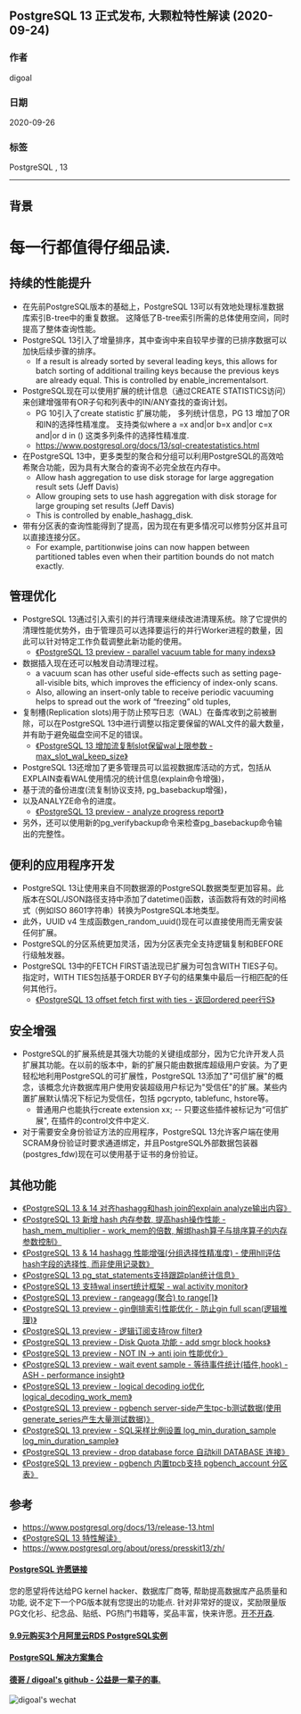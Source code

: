 ## PostgreSQL 13 正式发布, 大颗粒特性解读 (2020-09-24)    
    
### 作者    
digoal    
    
### 日期    
2020-09-26    
    
### 标签    
PostgreSQL , 13     
    
----    
    
## 背景    
# 每一行都值得仔细品读.      
## 持续的性能提升    
- 在先前PostgreSQL版本的基础上，PostgreSQL 13可以有效地处理标准数据库索引B-tree中的重复数据。 这降低了B-tree索引所需的总体使用空间，同时提高了整体查询性能。    
- PostgreSQL 13引入了增量排序，其中查询中来自较早步骤的已排序数据可以加快后续步骤的排序。    
    - If a result is already sorted by several leading keys, this allows for batch sorting of additional trailing keys because the previous keys are already equal. This is controlled by enable_incrementalsort.     
- PostgreSQL现在可以使用扩展的统计信息（通过CREATE STATISTICS访问）来创建增强带有OR子句和列表中的IN/ANY查找的查询计划。    
    - PG 10引入了create statistic 扩展功能， 多列统计信息，PG 13 增加了OR和IN的选择性精准度。 支持类似where a =x and|or b=x and|or c=x and|or d in () 这类多列条件的选择性精准度.  
    - https://www.postgresql.org/docs/13/sql-createstatistics.html
- 在PostgreSQL 13中，更多类型的聚合和分组可以利用PostgreSQL的高效哈希聚合功能，因为具有大聚合的查询不必完全放在内存中。    
    - Allow hash aggregation to use disk storage for large aggregation result sets (Jeff Davis)      
    - Allow grouping sets to use hash aggregation with disk storage for large grouping set results (Jeff Davis)    
    - This is controlled by enable_hashagg_disk.      
- 带有分区表的查询性能得到了提高，因为现在有更多情况可以修剪分区并且可以直接连接分区。    
    - For example, partitionwise joins can now happen between partitioned tables even when their partition bounds do not match exactly.      
    
## 管理优化    
- PostgreSQL 13通过引入索引的并行清理来继续改进清理系统。除了它提供的清理性能优势外，由于管理员可以选择要运行的并行Worker进程的数量，因此可以针对特定工作负载调整此新功能的使用。    
    - [《PostgreSQL 13 preview - parallel vacuum table for many indexs》](../202002/20200206_03.md)      
- 数据插入现在还可以触发自动清理过程。    
    - a vacuum scan has other useful side-effects such as setting page-all-visible bits, which improves the efficiency of index-only scans.     
    - Also, allowing an insert-only table to receive periodic vacuuming helps to spread out the work of “freezing” old tuples,    
- 复制槽(Replication slots)用于防止预写日志（WAL）在备库收到之前被删除，可以在PostgreSQL 13中进行调整以指定要保留的WAL文件的最大数量，并有助于避免磁盘空间不足的错误。    
    - [《PostgreSQL 13 增加流复制slot保留wal上限参数 - max_slot_wal_keep_size》](../202007/20200720_03.md)      
- PostgreSQL 13还增加了更多管理员可以监视数据库活动的方式，包括从EXPLAIN查看WAL使用情况的统计信息(explain命令增强)，    
- 基于流的备份进度(流复制协议支持, pg_basebackup增强)，    
- 以及ANALYZE命令的进度。     
    - [《PostgreSQL 13 preview - analyze progress report》](../202001/20200101_02.md)      
- 另外，还可以使用新的pg_verifybackup命令来检查pg_basebackup命令输出的完整性。    
    
## 便利的应用程序开发    
- PostgreSQL 13让使用来自不同数据源的PostgreSQL数据类型更加容易。此版本在SQL/JSON路径支持中添加了datetime()函数，该函数将有效的时间格式（例如ISO 8601字符串）转换为PostgreSQL本地类型。     
- 此外，UUID v4 生成函数gen_random_uuid()现在可以直接使用而无需安装任何扩展。    
- PostgreSQL的分区系统更加灵活，因为分区表完全支持逻辑复制和BEFORE行级触发器。    
- PostgreSQL 13中的FETCH FIRST语法现已扩展为可包含WITH TIES子句。 指定时，WITH TIES包括基于ORDER BY子句的结果集中最后一行相匹配的任何其他行。    
    - [《PostgreSQL 13 offset fetch first with ties - 返回ordered peer行S》](../202005/20200528_01.md)      
    
## 安全增强    
- PostgreSQL的扩展系统是其强大功能的关键组成部分，因为它允许开发人员扩展其功能。在以前的版本中，新的扩展只能由数据库超级用户安装。为了更轻松地利用PostgreSQL的可扩展性，PostgreSQL 13添加了"可信扩展"的概念，该概念允许数据库用户使用安装超级用户标记为"受信任"的扩展。某些内置扩展默认情况下标记为受信任，包括 pgcrypto, tablefunc, hstore等。    
    - 普通用户也能执行create extension xx; -- 只要这些插件被标记为“可信扩展", 在插件的control文件中定义.      
- 对于需要安全身份验证方法的应用程序，PostgreSQL 13允许客户端在使用SCRAM身份验证时要求通道绑定，并且PostgreSQL外部数据包装器(postgres_fdw)现在可以使用基于证书的身份验证。    
    
    
## 其他功能    
- [《PostgreSQL 13 & 14 对齐hashagg和hash join的explain analyze输出内容》](../202008/20200803_10.md)      
- [《PostgreSQL 13 新增 hash 内存参数, 提高hash操作性能 - hash_mem_multiplier - work_mem的倍数, 解绑hash算子与排序算子的内存参数控制》](../202008/20200803_07.md)      
- [《PostgreSQL 13 & 14 hashagg 性能增强(分组选择性精准度) - 使用hll评估hash字段的选择性, 而非使用记录数》](../202008/20200803_05.md)      
- [《PostgreSQL 13 pg_stat_statements支持跟踪plan统计信息》](../202004/20200410_02.md)      
- [《PostgreSQL 13 支持wal insert统计框架 - wal activity monitor》](../202004/20200410_01.md)      
- [《PostgreSQL 13 preview - rangeagg(聚合) to range[]》](../202001/20200101_07.md)      
- [《PostgreSQL 13 preview - gin倒排索引性能优化 - 防止gin full scan(逻辑推理)》](../202001/20200101_06.md)      
- [《PostgreSQL 13 preview - 逻辑订阅支持row filter》](../202001/20200101_05.md)      
- [《PostgreSQL 13 preview - Disk Quota 功能 - add smgr block hooks》](../202001/20200101_04.md)      
- [《PostgreSQL 13 preview - NOT IN -> anti join 性能优化》](../202001/20200101_03.md)      
- [《PostgreSQL 13 preview - wait event sample - 等待事件统计(插件,hook) - ASH - performance insight》](../202001/20200101_01.md)      
- [《PostgreSQL 13 preview - logical decoding io优化 logical_decoding_work_mem》](../201912/20191204_06.md)      
- [《PostgreSQL 13 preview - pgbench server-side产生tpc-b测试数据(使用generate_series产生大量测试数据)》](../201912/20191204_05.md)      
- [《PostgreSQL 13 preview - SQL采样比例设置 log_min_duration_sample log_min_duration_sample》](../201912/20191204_04.md)      
- [《PostgreSQL 13 preview - drop database force 自动kill DATABASE 连接》](../201912/20191204_03.md)      
- [《PostgreSQL 13 preview - pgbench 内置tpcb支持 pgbench_account 分区表》](../201909/20190901_02.md)      
    
## 参考    
- https://www.postgresql.org/docs/13/release-13.html    
- [《PostgreSQL 13 特性解读》](../202006/20200605_01.md)      
- https://www.postgresql.org/about/press/presskit13/zh/    
    
  
#### [PostgreSQL 许愿链接](https://github.com/digoal/blog/issues/76 "269ac3d1c492e938c0191101c7238216")
您的愿望将传达给PG kernel hacker、数据库厂商等, 帮助提高数据库产品质量和功能, 说不定下一个PG版本就有您提出的功能点. 针对非常好的提议，奖励限量版PG文化衫、纪念品、贴纸、PG热门书籍等，奖品丰富，快来许愿。[开不开森](https://github.com/digoal/blog/issues/76 "269ac3d1c492e938c0191101c7238216").  
  
  
#### [9.9元购买3个月阿里云RDS PostgreSQL实例](https://www.aliyun.com/database/postgresqlactivity "57258f76c37864c6e6d23383d05714ea")
  
  
#### [PostgreSQL 解决方案集合](https://yq.aliyun.com/topic/118 "40cff096e9ed7122c512b35d8561d9c8")
  
  
#### [德哥 / digoal's github - 公益是一辈子的事.](https://github.com/digoal/blog/blob/master/README.md "22709685feb7cab07d30f30387f0a9ae")
  
  
![digoal's wechat](../pic/digoal_weixin.jpg "f7ad92eeba24523fd47a6e1a0e691b59")
  
